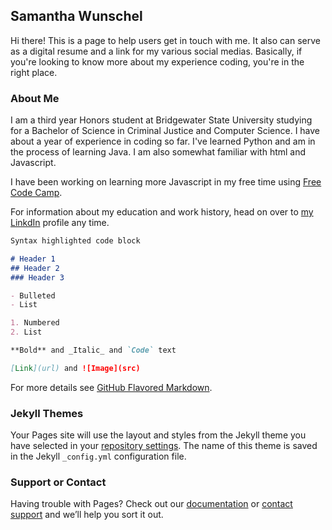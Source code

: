 ## Samantha Wunschel <UnaConcha>
Hi there! This is a page to help users get in touch with me. It also can serve as a digital resume and a link for my various social medias. 
Basically, if you're looking to know more about my experience coding, you're in the right place.

### About Me
I am a third year Honors student at Bridgewater State University studying for a Bachelor of Science in Criminal Justice and Computer Science. I have about a year of experience in coding so far. I've learned Python and am in the process of learning Java. I am also somewhat familiar with html and Javascript. 

I have been working on learning more Javascript in my free time using [Free Code Camp](https://freecodecamp.org). 

For information about my education and work history, head on over to [my LinkdIn](https://www.linkedin.com/in/samantha-wunschel-750576130/) profile any time. 


```markdown
Syntax highlighted code block

# Header 1
## Header 2
### Header 3

- Bulleted
- List

1. Numbered
2. List

**Bold** and _Italic_ and `Code` text

[Link](url) and ![Image](src)
```

For more details see [GitHub Flavored Markdown](https://guides.github.com/features/mastering-markdown/).

### Jekyll Themes

Your Pages site will use the layout and styles from the Jekyll theme you have selected in your [repository settings](https://github.com/UnaConcha/UnaConcha.github.io/settings). The name of this theme is saved in the Jekyll `_config.yml` configuration file.

### Support or Contact

Having trouble with Pages? Check out our [documentation](https://help.github.com/categories/github-pages-basics/) or [contact support](https://github.com/contact) and we’ll help you sort it out.
